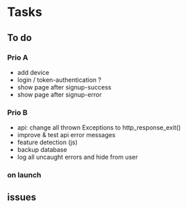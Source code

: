 # Tasks

## To do

### Prio A

- add device
- login / token-authentication ?
- show page after signup-success
- show page after signup-error

### Prio B

- api: change all thrown Exceptions to http_response_exit()
- improve & test api error messages
- feature detection (js)
- backup database
- log all uncaught errors and hide from user

### on launch

## issues
